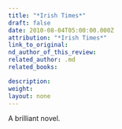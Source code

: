 ```yaml
---
title: "*Irish Times*"
draft: false
date: 2010-08-04T05:00:00.000Z
attribution: "*Irish Times*"
link_to_original:
nd_author_of_this_review:
related_author: .md
related_books:

description:
weight:
layout: none
---
```

A brilliant novel.

